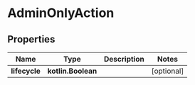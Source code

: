 
# AdminOnlyAction

## Properties
| Name | Type | Description | Notes |
| ------------ | ------------- | ------------- | ------------- |
| **lifecycle** | **kotlin.Boolean** |  |  [optional] |



